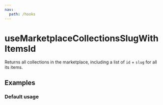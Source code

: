 ```yaml
---
nav:
  path: /hooks
---
```


# useMarketplaceCollectionsSlugWithItemsId

Returns all collections in the marketplace, including a list of `id` + `slug` for all its items.

## Examples

### Default usage

<code src="./demo/demo1.tsx" />
